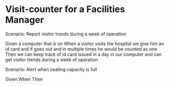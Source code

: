 # Visit-counter for a Facilities Manager

Scenario: Report visitor trends during a week of operation

  Given a computer that is on
  When  a visitor visits the hospital we give him an id card
  and if goes out and in multiple times he would be counted as one
  Then we can keep track of id card issued in a day in our
  computer and can get visitor trends during a week of operation

Scenario: Alert when seating capacity is full

  Given
  When
  Then

